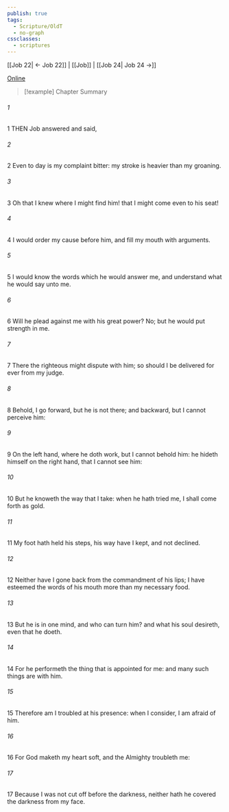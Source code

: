 ```yaml
---
publish: true
tags:
  - Scripture/OldT
  - no-graph
cssclasses:
  - scriptures
---
```

[[Job 22| ← Job 22]] | [[Job]] | [[Job 24| Job 24 →]]

[Online](https://churchofjesuschrist.org/study/scriptures/ot/job/23?lang=eng)

>[!example] Chapter Summary
>
###### 1
1 THEN Job answered and said,
###### 2
2 Even to day is my complaint bitter: my stroke is heavier than my groaning.
###### 3
3 Oh that I knew where I might find him!  that I might come even to his seat!
###### 4
4 I would order my cause before him, and fill my mouth with arguments.
###### 5
5 I would know the words which he would answer me, and understand what he would say unto me.
###### 6
6 Will he plead against me with his great power?  No; but he would put strength in me.
###### 7
7 There the righteous might dispute with him; so should I be delivered for ever from my judge.
###### 8
8 Behold, I go forward, but he is not there; and backward, but I cannot perceive him:
###### 9
9 On the left hand, where he doth work, but I cannot behold him: he hideth himself on the right hand, that I cannot see him:
###### 10
10 But he knoweth the way that I take: when he hath tried me, I shall come forth as gold.
###### 11
11 My foot hath held his steps, his way have I kept, and not declined.
###### 12
12 Neither have I gone back from the commandment of his lips; I have esteemed the words of his mouth more than my necessary food.
###### 13
13 But he is in one mind, and who can turn him?  and what his soul desireth, even that he doeth.
###### 14
14 For he performeth the thing that is appointed for me: and many such things are with him.
###### 15
15 Therefore am I troubled at his presence: when I consider, I am afraid of him.
###### 16
16 For God maketh my heart soft, and the Almighty troubleth me:
###### 17
17 Because I was not cut off before the darkness, neither hath he covered the darkness from my face.



